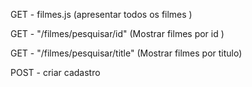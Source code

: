 GET - filmes.js (apresentar todos os filmes )

GET - "/filmes/pesquisar/id" (Mostrar filmes por id )

GET - "/filmes/pesquisar/title" (Mostrar filmes por titulo)

POST - criar cadastro 